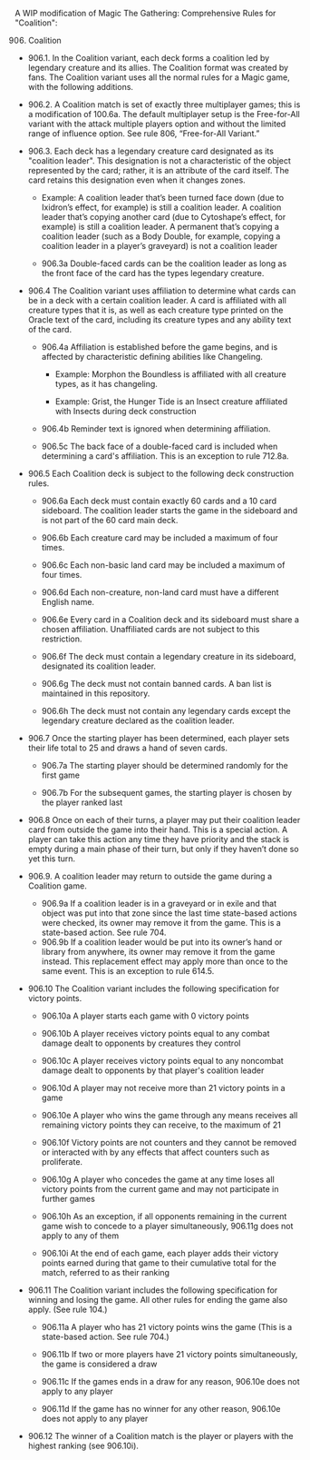 A WIP modification of Magic The Gathering: Comprehensive Rules for "Coalition":


906. Coalition

* 906.1. In the Coalition variant, each deck forms a coalition led by legendary creature and its allies. The Coalition format was created by fans. The Coalition variant uses all the normal rules for a Magic game, with the following additions.

* 906.2. A Coalition match is set of exactly three multiplayer games; this is a modification of 100.6a. The default multiplayer setup is the Free-for-All variant with the attack multiple players option and without the limited range of influence option. See rule 806, “Free-for-All Variant.”

* 906.3. Each deck has a legendary creature card designated as its "coalition leader". This designation is not a characteristic of the object represented by the card; rather, it is an attribute of the card itself. The card retains this designation even when it changes zones.

	* Example: A coalition leader that’s been turned face down (due to Ixidron’s effect, for example) is still a coalition leader. A coalition leader that’s copying another card (due to Cytoshape’s effect, for example) is still a coalition leader. A permanent that’s copying a coalition leader (such as a Body Double, for example, copying a coalition leader in a player’s graveyard) is not a coalition leader

	* 906.3a Double-faced cards can be the coalition leader as long as the front face of the card has the types legendary creature.

* 906.4 The Coalition variant uses affiliation to determine what cards can be in a deck with a certain coalition leader. A card is affiliated with all creature types that it is, as well as each creature type printed on the Oracle text of the card, including its creature types and any ability text of the card. 

	* 906.4a Affiliation is established before the game begins, and is affected by characteristic defining abilities like Changeling.

		* Example: Morphon the Boundless is affiliated with all creature types, as it has changeling.

		* Example: Grist, the Hunger Tide is an Insect creature affiliated with Insects during deck construction

	* 906.4b Reminder text is ignored when determining affiliation.

	* 906.5c The back face of a double-faced card is included when determining a card's affiliation. This is an exception to rule 712.8a.

* 906.5 Each Coalition deck is subject to the following deck construction rules.

	* 906.6a Each deck must contain exactly 60 cards and a 10 card sideboard. The coalition leader starts the game in the sideboard and is not part of the 60 card main deck.

	* 906.6b Each creature card may be included a maximum of four times.

	* 906.6c Each non-basic land card may be included a maximum of four times.

	* 906.6d Each non-creature, non-land card must have a different English name.

	* 906.6e Every card in a Coalition deck and its sideboard must share a chosen affiliation. Unaffiliated cards are not subject to this restriction.

	* 906.6f The deck must contain a legendary creature in its sideboard, designated its coalition leader.

	* 906.6g The deck must not contain banned cards. A ban list is maintained in this repository.

	* 906.6h The deck must not contain any legendary cards except the legendary creature declared as the coalition leader.

* 906.7 Once the starting player has been determined, each player sets their life total to 25 and draws a hand of seven cards.

	* 906.7a The starting player should be determined randomly for the first game

	* 906.7b For the subsequent games, the starting player is chosen by the player ranked last

* 906.8 Once on each of their turns, a player may put their coalition leader card from outside the game into their hand. This is a special action. A player can take this action any time they have priority and the stack is empty during a main phase of their turn, but only if they haven’t done so yet this turn.

* 906.9. A coalition leader may return to outside the game during a Coalition game.
	* 906.9a If a coalition leader is in a graveyard or in exile and that object was put into that zone since the last time state-based actions were checked, its owner may remove it from the game. This is a state-based action. See rule 704.
	* 906.9b If a coalition leader would be put into its owner’s hand or library from anywhere, its owner may remove it from the game instead. This replacement effect may apply more than once to the same event. This is an exception to rule 614.5.

* 906.10 The Coalition variant includes the following specification for victory points.

	* 906.10a A player starts each game with 0 victory points

	* 906.10b A player receives victory points equal to any combat damage dealt to opponents by creatures they control

	* 906.10c A player receives victory points equal to any noncombat damage dealt to opponents by that player's coalition leader

	* 906.10d A player may not receive more than 21 victory points in a game

	* 906.10e A player who wins the game through any means receives all remaining victory points they can receive, to the maximum of 21

	* 906.10f Victory points are not counters and they cannot be removed or interacted with by any effects that affect counters such as proliferate.

	* 906.10g A player who concedes the game at any time loses all victory points from the current game and may not participate in further games

	* 906.10h As an exception, if all opponents remaining in the current game wish to concede to a player simultaneously, 906.11g does not apply to any of them

	* 906.10i At the end of each game, each player adds their victory points earned during that game to their cumulative total for the match, referred to as their ranking

* 906.11 The Coalition variant includes the following specification for winning and losing the game. All other rules for ending the game also apply. (See rule 104.)

	* 906.11a A player who has 21 victory points wins the game (This is a state-based action. See rule 704.)

	* 906.11b If two or more players have 21 victory points simultaneously, the game is considered a draw

	* 906.11c If the games ends in a draw for any reason, 906.10e does not apply to any player

	* 906.11d If the game has no winner for any other reason, 906.10e does not apply to any player

* 906.12 The winner of a Coalition match is the player or players with the highest ranking (see 906.10i). 
